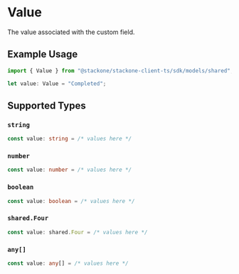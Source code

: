 # Value

The value associated with the custom field.

## Example Usage

```typescript
import { Value } from "@stackone/stackone-client-ts/sdk/models/shared";

let value: Value = "Completed";
```

## Supported Types

### `string`

```typescript
const value: string = /* values here */
```

### `number`

```typescript
const value: number = /* values here */
```

### `boolean`

```typescript
const value: boolean = /* values here */
```

### `shared.Four`

```typescript
const value: shared.Four = /* values here */
```

### `any[]`

```typescript
const value: any[] = /* values here */
```

